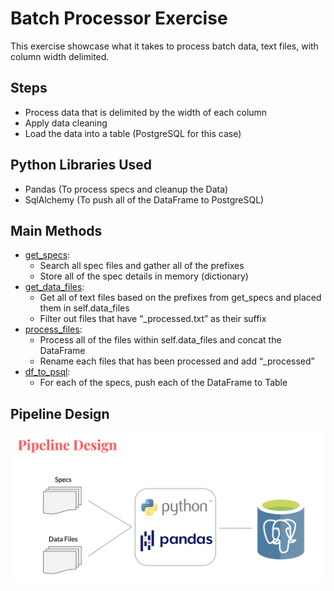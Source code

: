 # Batch Processor Exercise

This exercise showcase what it takes to process batch data, text files, with column width delimited.

## Steps

- Process data that is delimited by the width of each column
- Apply data cleaning
- Load the data into a table (PostgreSQL for this case)

## Python Libraries Used
- Pandas (To process specs and cleanup the Data)
- SqlAlchemy (To push all of the DataFrame to PostgreSQL)

## Main Methods 
- [get_specs](https://github.com/DAgustinus/data_upload_proto/blob/92799ff1e016c827be645e0d58799be28f585eb3/solution_app/util/data_importer.py#L35):
  - Search all spec files and gather all of the prefixes
  - Store all of the spec details in memory (dictionary)
- [get_data_files](https://github.com/DAgustinus/data_upload_proto/blob/92799ff1e016c827be645e0d58799be28f585eb3/solution_app/util/data_importer.py#L52):
  - Get all of text files based on the prefixes from get_specs and placed them in self.data_files
  - Filter out files that have “_processed.txt” as their suffix 
- [process_files](https://github.com/DAgustinus/data_upload_proto/blob/92799ff1e016c827be645e0d58799be28f585eb3/solution_app/util/data_importer.py#L66):
  - Process all of the files within self.data_files and concat the DataFrame
  - Rename each files that has been processed and add “_processed” 
- [df_to_psql](https://github.com/DAgustinus/data_upload_proto/blob/92799ff1e016c827be645e0d58799be28f585eb3/solution_app/util/postgresql_uploader.py#L18):
  - For each of the specs, push each of the DataFrame to Table

## Pipeline Design
![pipeline design](https://github.com/DAgustinus/data_upload_proto/blob/main/solution_app/pipeline_design.png)
